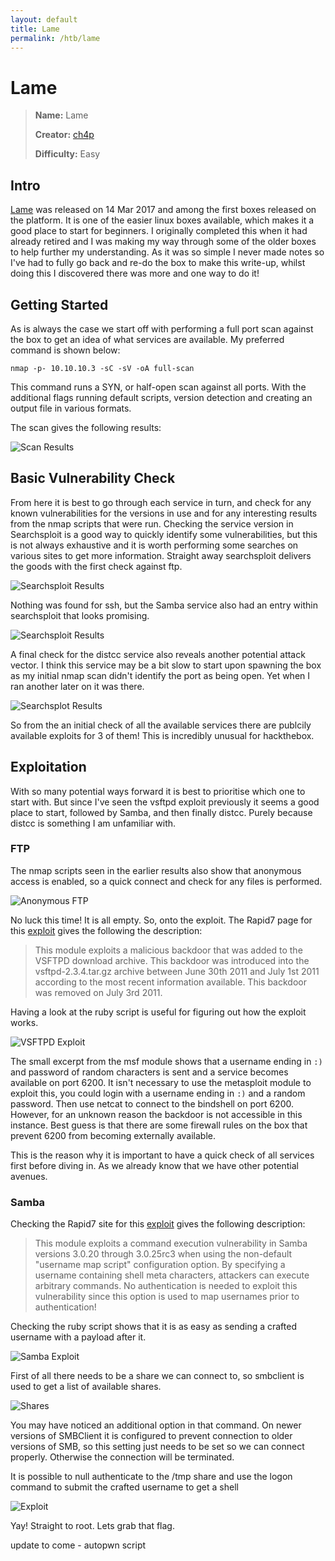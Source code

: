 ```yaml
---
layout: default
title: Lame
permalink: /htb/lame
---
```


# Lame

> **Name:** Lame
>
> **Creator:** [ch4p](https://www.hackthebox.eu/home/users/profile/1)
>
> **Difficulty:** Easy


## Intro

[Lame](https://www.hackthebox.eu/home/machines/profile/1) was released on 14 Mar 2017 and among the first boxes released on the platform. It is one of the easier linux boxes available, which makes it a good place to start for beginners. I originally completed this when it had already retired and I was making my way through some of the older boxes to help further my understanding. As it was so simple I never made notes so I've had to fully go back and re-do the box to make this write-up, whilst doing this I discovered there was more and one way to do it!


## Getting Started

As is always the case we start off with performing a full port scan against the box to  get an idea of what services are available. My preferred command is shown below:

``` nmap -p- 10.10.10.3 -sC -sV -oA full-scan ```

This command runs a SYN, or half-open scan against all ports. With the additional flags running default scripts, version detection and creating an output file in various formats. 

The scan gives the following results:

![Scan Results]({{site.url}}/assets/lame/scan-results.png)


## Basic Vulnerability Check

From here it is best to go through each service in turn, and check for any known vulnerabilities for the versions in use and for any interesting results from the nmap scripts that were run. Checking the service version in Searchsploit is a good way to quickly identify some vulnerabilities, but this is not always exhaustive and it is worth performing some searches on various sites to get more information. Straight away searchsploit delivers the goods with the first check against ftp.

![Searchsploit Results]({{site.url}}/assets/lame/vsftpd-searchsploit.png)

Nothing was found for ssh, but the Samba service also had an entry within searchsploit that looks promising. 

![Searchsploit Results]({{site.url}}/assets/lame/samba-searchsploit.png)

A final check for the distcc service also reveals another potential attack vector. I think this service may be a bit slow to start upon spawning the box as my initial nmap scan didn't identify the port as being open. Yet when I ran another later on it was there. 

![Searchsplot Results]({{site.url}}/assets/lame/distcc-searchsploit.png)

So from the an initial check of all the available services there are publcily available exploits for 3 of them! This is incredibly unusual for hackthebox. 


## Exploitation

With so many potential ways forward it is best to prioritise which one to start with. But since I've seen the vsftpd exploit previously it seems a good place to start, followed by Samba, and then finally distcc. Purely because distcc is something I am unfamiliar with. 

### FTP

The nmap scripts seen in the earlier results also show that anonymous access is enabled, so a quick connect and check for any files is performed.

![Anonymous FTP]({{site.url}}/assets/lame/ftp-anonymous.png)

No luck this time! It is all empty. So, onto the exploit. The Rapid7 page for this [exploit](https://www.rapid7.com/db/modules/exploit/unix/ftp/vsftpd_234_backdoor) gives the following the description:

>This module exploits a malicious backdoor that was added to the VSFTPD download archive. This backdoor was introduced into the vsftpd-2.3.4.tar.gz archive between June 30th 2011 and July 1st 2011 according to the most recent information available. This backdoor was removed on July 3rd 2011.

Having a look at the ruby script is useful for figuring out how the exploit works. 

![VSFTPD Exploit]({{site.url}}/assets/lame/vsftpd-exploit.png)

The small excerpt from the msf module shows that a username ending in ```:)``` and password of random characters is sent and a service becomes available on port 6200. It isn't necessary to use the metasploit module to exploit this, you could login with a username ending in ```:)``` and a random password. Then use netcat to connect to the bindshell on port 6200. However, for an unknown reason the backdoor is not accessible in this instance. Best guess is that there are some firewall rules on the box that prevent 6200 from becoming externally available. 

This is the reason why it is important to have a quick check of all services first before diving in. As we already know that we have other potential avenues. 

### Samba

Checking the Rapid7 site for this [exploit](https://www.rapid7.com/db/modules/exploit/multi/samba/usermap_script) gives the following description:

> This module exploits a command execution vulnerability in Samba versions 3.0.20 through 3.0.25rc3 when using the non-default "username map script" configuration option. By specifying a username containing shell meta characters, attackers can execute arbitrary commands. No authentication is needed to exploit this vulnerability since this option is used to map usernames prior to authentication!

Checking the ruby script shows that it is as easy as sending a crafted username with a payload after it. 

![Samba Exploit]({{site.url}}/assets/lame/msf-script.png)

First of all there needs to be a share we can connect to, so smbclient is used to get a list of available shares. 

![Shares]({{site.url}}/assets/lame/smb-shares.png)

You may have noticed an additional option in that command. On newer versions of SMBClient it is configured to prevent connection to older versions of SMB, so this setting just needs to be set so we can connect properly. Otherwise the connection will be terminated.

It is possible to null authenticate to the /tmp share and use the logon command to submit the crafted username to get a shell

![Exploit]({{site.url}}/assets/lame/smb-exploit.png)

Yay! Straight to root. Lets grab that flag. 

update to come - autopwn script
